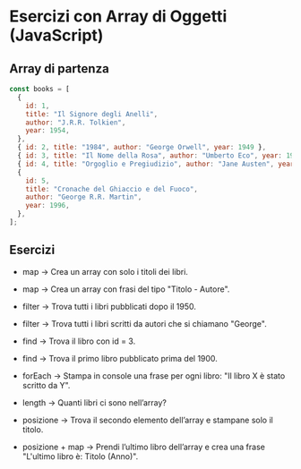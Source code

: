 # Esercizi con Array di Oggetti (JavaScript)

## Array di partenza

```js
const books = [
  {
    id: 1,
    title: "Il Signore degli Anelli",
    author: "J.R.R. Tolkien",
    year: 1954,
  },
  { id: 2, title: "1984", author: "George Orwell", year: 1949 },
  { id: 3, title: "Il Nome della Rosa", author: "Umberto Eco", year: 1980 },
  { id: 4, title: "Orgoglio e Pregiudizio", author: "Jane Austen", year: 1813 },
  {
    id: 5,
    title: "Cronache del Ghiaccio e del Fuoco",
    author: "George R.R. Martin",
    year: 1996,
  },
];
```

## Esercizi

- map → Crea un array con solo i titoli dei libri.

- map → Crea un array con frasi del tipo "Titolo - Autore".

- filter → Trova tutti i libri pubblicati dopo il 1950.

- filter → Trova tutti i libri scritti da autori che si chiamano "George".

- find → Trova il libro con id = 3.

- find → Trova il primo libro pubblicato prima del 1900.

- forEach → Stampa in console una frase per ogni libro: "Il libro X è stato scritto da Y".

- length → Quanti libri ci sono nell’array?

- posizione → Trova il secondo elemento dell’array e stampane solo il titolo.

- posizione + map → Prendi l’ultimo libro dell’array e crea una frase "L'ultimo libro è: Titolo (Anno)".
